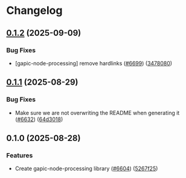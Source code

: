# Changelog

## [0.1.2](https://github.com/googleapis/google-cloud-node/compare/gapic-node-processing-v0.1.1...gapic-node-processing-v0.1.2) (2025-09-09)


### Bug Fixes

* [gapic-node-processing] remove hardlinks ([#6699](https://github.com/googleapis/google-cloud-node/issues/6699)) ([3478080](https://github.com/googleapis/google-cloud-node/commit/3478080d2c37b236c90feb1ad4a7643b4cb04aa4))

## [0.1.1](https://github.com/googleapis/google-cloud-node/compare/gapic-node-processing-v0.1.0...gapic-node-processing-v0.1.1) (2025-08-29)


### Bug Fixes

* Make sure we are not overwriting the README when generating it ([#6632](https://github.com/googleapis/google-cloud-node/issues/6632)) ([64d3018](https://github.com/googleapis/google-cloud-node/commit/64d301886c7ed320ba1b03d850363e54bdd4657e))

## 0.1.0 (2025-08-28)


### Features

* Create gapic-node-processing library ([#6604](https://github.com/googleapis/google-cloud-node/issues/6604)) ([5267f25](https://github.com/googleapis/google-cloud-node/commit/5267f25145ef5605daa1bd1140c3320e5f3b5b66))
